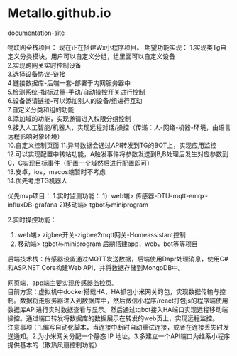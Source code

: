 # Metallo.github.io
documentation-site


物联网全栈项目： 现在正在搭建Wx小程序项目。 期望功能实现：
1.实现类Tg自定义分类模块，用户可以自定义分组，组里面可以自定义设备  
2.实现跨网关实时控制设备  
3.选择设备协议-链接  
4.链接数据库-后端一套-部署于内网服务器中  
5.检测系统-指标过量-手动/自动操控开关进行控制  
6.设备邀请链接-可以添加别人的设备/组进行互动  
7.自定义分类和组的功能  
8.添加域的功能，实现邀请进入权限分组控制   
9.接入人工智能/机器人，实现远程对话/操控（传递：人-网络-机器-环境，由语言远程影响对象环境）   
10.自定义控制页面 11.异常数据会通过API转发到TG的BOT上，实现应用监控  
12.可以实现配置中转站功能，A触发事件将参数发送到B,B处理后发生对应参数到C，C实现目标事件（配置一个域然后进行配置即可）   
13.安卓，ios，macos端暂时不考虑   
14.优先考虑TG机器人  

优先mvp项目：
1.实时监测功能：
1）web端> 传感器-DTU-mqtt-emqx-influxDB-grafana
2)移动端> tgbot与miniprogram

2.实时操控功能：
1) web端> zigbee开关-zigbee2mqtt网关-Homeassistant控制
2) 移动端> tgbot与miniprogram
后期搭建app，web，bot等等项目
  
后端技术栈：传感器设备通过MQTT发送数据，后端使用Dapr处理消息，使用C#和ASP.NET Core构建Web API，并将数据存储到MongoDB中。
  
网页端，app端主要实现传感器监控页。  
目前方案：虚拟机中docker搭载HA，HA抓包小米网关的包，实现数据传输与控制。数据将走服务器进入到数据库中，然后微信小程序/react打包js的程序端使用数据库API进行实时数据查看与显示。然后通过tgbot接入HA端口实现远程移动端操控。通过端口转发将数据库的数据展示在转发的web页上，实现远程监控。  
注意事项：1.编写自动化脚本，当连接中断时自动重试连接，或者在连接丢失时发送通知。2.为小米网关分配一个静态 IP 地址。3.多建立一个API端口为维系小程序提供基本的（散热风扇控制功能）
  
